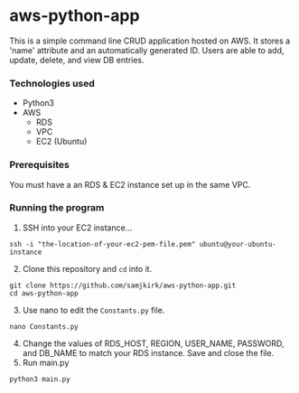 # aws-python-app

This is a simple command line CRUD application hosted on AWS. It stores a 'name' attribute and an automatically generated ID. Users are able to add, update, delete, and view DB entries.

### Technologies used


- Python3
- AWS
  - RDS
  - VPC
  - EC2 (Ubuntu)

### Prerequisites

You must have a an RDS & EC2 instance set up in the same VPC. 

### Running the program

1. SSH into your EC2 instance...
```
ssh -i "the-location-of-your-ec2-pem-file.pem" ubuntu@your-ubuntu-instance
```
2. Clone this repository and ```cd``` into it.
```
git clone https://github.com/samjkirk/aws-python-app.git
cd aws-python-app
```
3. Use nano to edit the ```Constants.py``` file.
```
nano Constants.py
```
4. Change the values of RDS_HOST, REGION, USER_NAME, PASSWORD, and DB_NAME to match your RDS instance. Save and close the file.
5. Run main.py
```
python3 main.py
```
